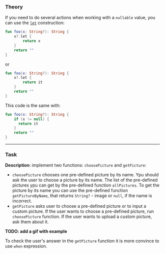 ### Theory

If you need to do several actions when working with a `nullable` value, 
you can use the [`let`](https://kotlinlang.org/api/latest/jvm/stdlib/kotlin/let.html) construction:
```kotlin
fun foo(x: String?): String {
    x?.let {
        return x
    }
    return ""
}
```
or
```kotlin
fun foo(x: String?): String {
    x?.let {
        return it
    }
    return ""
}
```

This code is the same with:
```kotlin
fun foo(x: String?): String {
    if (x != null) {
      return it
    }
    return ""
}
```

___

### Task

**Description**: implement two functions: `choosePicture` and `getPicture`:

- `choosePicture` chooses one pre-defined picture by its name. 
Ypu should ask the user to choose a picture by its name.
The list of the pre-defined pictures ypu can get by the pre-defined function `allPictures`.
To get the picture by its name you can use the pre-defined function `getPictureByName`, 
that returns `String?` - image or `null`, if the name is incorrect.
- `getPicture` asks user to choose a pre-defined picture or to input a custom picture.
If the user wants to choose a pre-defined picture, run `choosePicture` function. 
If the user wants to upload a custom picture, ask them about it.

**TODO: add a gif with example**

<div class="hint">
  To check the user's answer in the <code>getPicture</code> function 
  it is more convince to use <code>when</code> expression.
</div>
